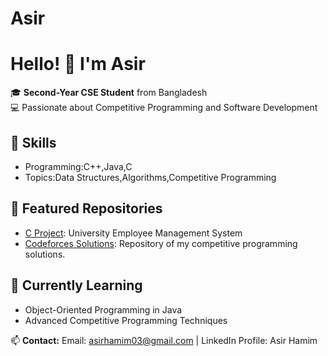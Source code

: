 # Asir
# Hello! 👋 I'm Asir
🎓 **Second-Year CSE Student** from Bangladesh  
💻 Passionate about Competitive Programming and Software Development  

## 🔧 Skills
- Programming:C++,Java,C
- Topics:Data Structures,Algorithms,Competitive Programming

## 📂 Featured Repositories
- [C Project](https://github.com/Asir003/University-Employee-Management-System): University Employee Management System
- [Codeforces Solutions](https://github.com/Asir003/Code_Forces): Repository of my competitive programming solutions.

## 🌱 Currently Learning
- Object-Oriented Programming in Java
- Advanced Competitive Programming Techniques

📫 **Contact:** Email: asirhamim03@gmail.com | LinkedIn Profile: Asir Hamim  
